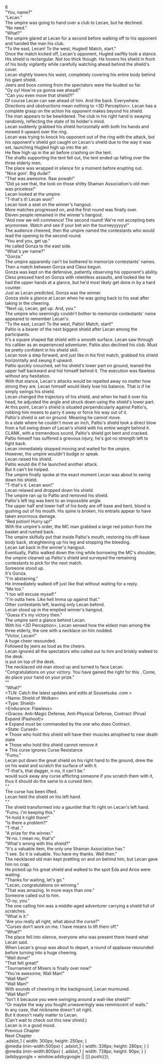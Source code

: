 6<br/>
"You, name?"<br/>
"Lecan."<br/>
The umpire was going to hand over a club to Lecan, but he declined.<br/>
"No need."<br/>
"What?"<br/>
The umpire glared at Lecan for a second before walking off to his opponent and handed the man his club.<br/>
"To the east, Lecan! To the west, Hugled! Match, start."<br/>
Once the match kicked off, Lecan's opponent, Hugled swiftly took a stance. His shield is rectangular. Not too thick though. He hovers his shield in front of his body vigilantly while carefully watching ahead behind the shield's cover.<br/>
Lecan slightly lowers his waist, completely covering his entire body behind his giant shield.<br/>
Jeers and boos coming from the spectators were the loudest so far.<br/>
"Oy oy! How're ya gonna see ahead!"<br/>
"Can you even move that shield?!"<br/>
Of course Lecan can see ahead of him. And the back. Everywhere. Directions and obstructions mean nothing to <3D Perception>. Lecan has a complete grasp on the action his opponent makes beyond his shield.<br/>
The man appears to be bewildered. The club in his right hand is swaying randomly, reflecting the state of its holder's mind.<br/>
Lecan suddenly grabbed his shield horizontally with both his hands and mowed it upward over the ring.<br/>
Lecan was trying to knock his opponent out of the ring with the attack, but his opponent's shield got caught on Lecan's shield due to the way it was set, launching Hugled high up into the air.<br/>
He flew high up in the air before crashing on the tent.<br/>
The shafts supporting the tent fell out, the tent ended up falling over the three elderly men.<br/>
The place was wrapped in silence for a moment before erupting out.<br/>
"Nice goin'. Big dude!"<br/>
"That was awesome. Raw powah!"<br/>
"Did ya see that, the look on those shitty Shaman Association's old men was priceless!"<br/>
Lecan looked at the umpire.<br/>
"T-that's it! Lecan won!"<br/>
Lecan took a seat on the winner's hangout.<br/>
More matches progressed on, and the first round was finally over.<br/>
Eleven people remained in the winner's hangout.<br/>
"And now we will commence! The second round! We're not accepting bets anymoreee. Watch and see if your bet win the tourneyyyyyy!"<br/>
The audience cheered, then the umpire named the contestants who would lead the opening to the second round.<br/>
"You and you, get up."<br/>
He called Gonza to the east side.<br/>
"What's yer name?"<br/>
"Gonza."<br/>
The umpire apparently can't be bothered to memorize contestants' names.<br/>
Then a match between Gonza and Cless begun.<br/>
Gonza was kept on the defensive, patiently observing his opponent's ability.<br/>
Cless pressed hard on Gonza with relentless assaults, and looked like he had the upper hands at a glance, but he'd most likely get done in by a hard counter.<br/>
Just as Lecan predicted, Gonza was the winner.<br/>
Gonza stole a glance at Lecan when he was going back to his seat after taking in the cheering.<br/>
"Next up, Lecan, get up. And, you."<br/>
The umpire who seemingly couldn't bother to memorize contestants' name appeared to remember Lecan's.<br/>
"To the east, Lecan! To the west, Paltio! Match, start!"<br/>
Paltio is a bearer of the next biggest shield after Lecan among the participants.<br/>
It's a square shaped flat shield with a smooth surface. Lecan saw through his caliber as an experienced adventurer. Paltio also declined his club. Must be pretty confident in his shield skill.<br/>
Lecan took a step forward, and just like in his first match, grabbed his shield horizontally and swung it upward.<br/>
Paltio quickly crouched, set his shield's lower part on ground, leaned the upper half backward and hid himself behind it. The execution was flawless without any hesitation.<br/>
With that stance, Lecan's attacks would be repelled away no matter how strong they are. Lecan himself would likely lose his balance. That is if he simply swings his shield.<br/>
Lecan changed the trajectory of his shield, and when he had it over his head, he adjusted the angle and struck down using the shield's lower part.<br/>
At this point, Lecan's shield is situated perpendicularly against Paltio's, robbing him means to parry it away or force his way out of it.<br/>
Paltio's shield is set on ground. Meaning he cannot move.<br/>
In a state where he couldn't move an inch, Paltio's shield took a direct blow from a full swing down of Lecan's shield with his entire weight behind it.<br/>
CLANK, with a tremendous sound, Paltio's shield got bent and cracked.<br/>
Paltio himself has suffered a grievous injury, he's got no strength left to fight back.<br/>
Lecan immediately stopped moving and waited for the umpire.<br/>
However, the umpire wouldn't budge or speak.<br/>
Lecan raised his shield.<br/>
Paltio would die if he launched another attack.<br/>
But it can't be helped.<br/>
The umpire finally spoke at the exact moment Lecan was about to swing down his shield.<br/>
"T-that's it. Lecan won!"<br/>
Lecan relaxed and dropped down his shield.<br/>
The umpire ran up to Paltio and removed his shield.<br/>
Paltio's left leg was bent to an impossible angle.<br/>
The upper half and lower half of his body are off base and bent, blood is gushing out of his mouth. His spine is broken, his entrails appear to have taken enormous damage.<br/>
"Red potion! Hurry up!"<br/>
With the umpire's order, the MC man grabbed a large red potion from the basket and rushed back.<br/>
The umpire skilfully put that inside Paltio's mouth, restoring his off-base body back, straightening up his leg and stopping the bleeding.<br/>
Lecan sat back in the winner's hangout.<br/>
Eventually, Paltio walked down the ring while borrowing the MC's shoulder, the umpire cleaned up Paltio's shield and surveyed the remaining contestants to pick for the next match.<br/>
Someone stood up.<br/>
It's Gonza.<br/>
"I'm abstaining."<br/>
He immediately walked off just like that without waiting for a reply.<br/>
"Me too."<br/>
"I too will excuse myself."<br/>
"I'm outta here. Like hell Imma up against that."<br/>
Other contestants left, leaving only Lecan behind.<br/>
Lecan stood up in the emptied winner's hangout.<br/>
"Guess it's my victory then."<br/>
The umpire sent a glance behind Lecan.<br/>
With his <3D Perception>, Lecan sensed how the eldest man among the three elderly, the one with a necklace on him nodded.<br/>
"Victor, Lecan!"<br/>
A huge cheer resounded.<br/>
Followed by jeers as loud as the cheers.<br/>
Lecan ignored all the spectators who called out to him and briskly walked to the desk.<br/>
<Shield of Wolkan> is put on top of the desk.<br/>
The necklaced old man stood up and turned to face Lecan.<br/>
"Congratulations on your victory. You have gained the right for this <Shield of Wolkan>. Come, do place your hand on your prize."<br/>
"<Appraisal>"<br/>
"What?"<br/>
<TLN: Catch the latest updates and edits at Sousetsuka .com ><br/>
<Name: Shield of Wolkan><br/>
<Type: Shield><br/>
<Endurance: Flawless><br/>
<Graces: Anti-Magic Defense, Anti-Physical Defense, Contract (Pirua) Expand (Pashoot)><br/>
※ Expand must be commanded by the one who does Contract.<br/>
<State: Cursed><br/>
※ Those who hold this shield will have their muscles atrophied to near death state<br/>
※ Those who hold this shield cannot remove it<br/>
※ This curse ignores Curse Resistance<br/>
"Fumu."<br/>
Lecan put down the great shield on his right hand to the ground, drew the <Dagger of Harut> on his waist and scratch the surface of <Shield of Wolkan> with it.<br/>
"T-that's, that dagger, n-no, it can't be."<br/>
<Dagger of Harut> would suck away any curse afflicting someone if you scratch them with it, thus it should do the same to a cursed item.<br/>
"<Appraisal>."<br/>
The curse has been lifted.<br/>
Lecan held the shield on his left hand.<br/>
"<Contract>."<br/>
The shield transformed into a gauntlet that fit right on Lecan's left hand.<br/>
"Fumu. I'm keeping this."<br/>
"H-hold it right there!"<br/>
"Is there a problem?"<br/>
"T-that <Shield of Wolkan>."<br/>
"A prize for the winner."<br/>
"N-no. I mean no, that's"<br/>
"What's wrong with this shield?"<br/>
"It's a valuable item, the only one Shaman Association has."<br/>
"I see. So it is valuable. You have my thanks. Well then."<br/>
The necklaced old man kept prattling on and on behind him, but Lecan gave him no crap.<br/>
He picked up his great shield and walked to the spot Eda and Arios were waiting.<br/>
"Thanks for waiting, let's go."<br/>
"Lecan, congratulations on winning."<br/>
"That was amazing. In more ways than one."<br/>
Someone called out to him.<br/>
"O-oy, you."<br/>
The one calling him was a middle-aged adventurer carrying a shield full of scratches.<br/>
"What is it."<br/>
"Are you really all right, what about the curse?"<br/>
"Curses don't work on me. I have means to lift them off."<br/>
"What?"<br/>
The place fell into silence, everyone who was present there heard what Lecan said.<br/>
When Lecan's group was about to depart, a round of applause resounded before turning into a huge cheering.<br/>
"Well done!"<br/>
"That felt great!"<br/>
"Tournament of Misers is finally over now!"<br/>
"You're awesome, Wall Man!"<br/>
"Wall Man!"<br/>
"Wall Man!"<br/>
With sounds of cheering in the background, Lecan murmured.<br/>
"Wall Man?"<br/>
"Isn't it because you were swinging around a wall-like shield?"<br/>
"Or maybe the way you fought unwaveringly was reminiscent of walls."<br/>
In any case, that nickname doesn't sit right.<br/>
But it doesn't really matter to Lecan.<br/>
(Can't wait to check out this new shield.)<br/>
Lecan is in a good mood.<br/>
Previous Chapter<br/>
Next Chapter <br/>
.adslot_1 { width: 300px; height: 250px; }<br/>
@media (min-width:500px) { .adslot_1 { width: 336px; height: 280px; } }<br/>
@media (min-width:800px) { .adslot_1 { width: 728px; height: 90px; } }<br/>
(adsbygoogle = window.adsbygoogle || []).push({});<br/>
